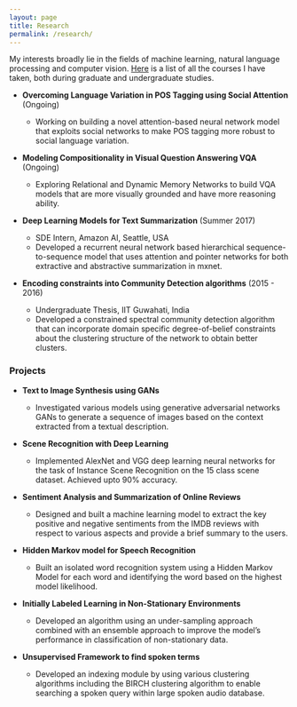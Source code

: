 ```yaml
---
layout: page
title: Research
permalink: /research/
---
```


My interests broadly lie in the fields of machine learning, natural language processing and computer vision. 
[Here](/research/courses/) is a list of all the courses I have taken, both during graduate and undergraduate studies.   


- **Overcoming Language Variation in POS Tagging using Social Attention** (Ongoing)    
	- Working on building a novel attention-based neural network model that exploits social networks to make
POS tagging more robust to social language variation.   



- **Modeling Compositionality in Visual Question Answering VQA** (Ongoing)    
	- Exploring Relational and Dynamic Memory Networks to build VQA models that are more visually grounded
and have more reasoning ability.  



- **Deep Learning Models for Text Summarization** (Summer 2017)    
	- SDE Intern, Amazon AI, Seattle, USA
	- Developed a recurrent neural network based hierarchical sequence-to-sequence model that uses attention
and pointer networks for both extractive and abstractive summarization in mxnet.  



- **Encoding constraints into Community Detection algorithms** (2015 - 2016)    
	- Undergraduate Thesis, IIT Guwahati, India
	- Developed a constrained spectral community detection algorithm that can incorporate domain specific
degree-of-belief constraints about the clustering structure of the network to obtain better clusters.  




### Projects

- **Text to Image Synthesis using GANs**    
	- Investigated various models using generative adversarial networks GANs to generate a sequence of images
based on the context extracted from a textual description.   



- **Scene Recognition with Deep Learning**    
	- Implemented AlexNet and VGG deep learning neural networks for the task of Instance Scene Recognition
on the 15 class scene dataset. Achieved upto 90% accuracy.  



- **Sentiment Analysis and Summarization of Online Reviews**    
	- Designed and built a machine learning model to extract the key positive and negative sentiments from the
IMDB reviews with respect to various aspects and provide a brief summary to the users.   




- **Hidden Markov model for Speech Recognition**    
	- Built an isolated word recognition system using a Hidden Markov Model for each word and identifying the
word based on the highest model likelihood.  




- **Initially Labeled Learning in Non-Stationary Environments**    
	- Developed an algorithm using an under-sampling approach combined with an ensemble approach to improve
the model’s performance in classification of non-stationary data.   




- **Unsupervised Framework to find spoken terms**  
	- Developed an indexing module by using various clustering algorithms including the BIRCH clustering algorithm to enable searching a spoken query within large spoken audio database.   


	
